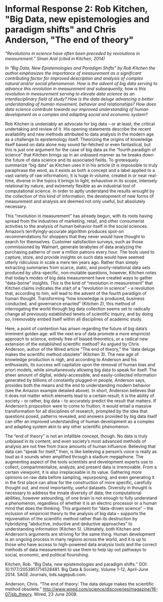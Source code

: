 # Informal Response 2: Rob Kitchen, "Big Data, new epistemologies and paradigm shifts" and Chris Anderson, "The end of theory"

*“Revolutions in science have often been preceded by revolutions in measurement.” Sinan Aral (cited in Kitchen, 2014)*   

*In “Big Data, New Epistemologies and Paradigm Shifts” by Rob Kitchen the author emphasizes the importance of measurement as a significant contributing factor for improved description and analysis of complex natural and/or social phenomenon. How is the advent of big data serving to advance this revolution in measurement and subsequently, how is this revolution in measurement serving to elevate data science as an interdisciplinary field of study? How is the data deluge advancing a better understanding of human movement, behavior and relationships? How does data science contribute towards our improved understanding of human development as a complex and adapting social and economic system?*

  Rob Kitchen is undeniably an advocate for big data – or at least, the critical undertaking and review of it. His opening statements describe the recent availability and new methods attributed to data analysis in the modern age as a challenge to epistemology itself. Theorizing the origins of knowledge itself based on data alone may sound far-fetched or even fantastical, but this is just one argument for the case of big data as the “fourth paradigm of science” that Kitchen brings up in an unbiased manner as he breaks down the future of data science and its associated fields. To grotesquely summarize “big data” as Kitchen uses it in his article (it is impossible to truly paraphrase the word, as it exists as both a concept and a label applied to a vast variety of raw information), it is huge in volume, created in or near real-time, diverse in the topics it brings to light, exhaustive in its scope, intensely relational by nature, and extremely flexible as an industrial tool of computational science. In order to aptly understand the results wrought by the collection of this kind of information, the development of new forms of measurement and analysis are deemed not only useful, but absolutely necessary. 
  
  This “revolution in measurement” has already begun, with its roots having spread from the industries of marketing, retail, and other consumerist activities to the analysis of human behavior itself in the social sciences. Amazon’s terrifyingly-accurate algorithm produces spot-on recommendations for shoppers that they never would have thought to search for themselves. Customer satisfaction surveys, such as those commissioned by Walmart, generate terabytes of data analyzing the purchasing patterns of over a million patrons every hour. The tools used to capture, store, and provide insights on such data would have seemed utterly ridiculous in scale a mere ten years ago. Rather than simply extracting summaries from scarce, static, and poorly-relational data sets produced by ultra-specific, non-mutable questions, however, Kitchen notes that today’s modes of big data measurement have created ways to gather “data-borne” insights. *This* is the kind of “revolution in measurement” that Kitchen claims indicates the start of a “revolution in science” – a revolution that, according to him, will lead to the advent of the fourth paradigm of human thought. Transforming “how knowledge is produced, business conducted, and governance enacted” (Kitchen 2), this method of interrogating the world through big data collection seems set to radically change all previously established tenets of scientific inquiry, and by doing so, irremovably embed itself within all disciplines of academic study. 
  
  Here, a point of contention has arisen regarding the future of big data’s imminent golden age: will the next era of data promote a more empiricist approach to science, entirely free of biased theoretics, or a radical new extension of the established scientific method? As argued by Chris Anderson, author of the Wired article “The end of theory,” the “data deluge makes the scientific method obsolete” (Kitchen 3). The new age of knowledge production is nigh, and according to Anderson and his enthusiasts, its success will capitalize upon the removal of human bias and priori models, while simultaneously allowing big data to speak for itself. The sheer amount of digital, widely-accessible, and easily-collected information generated by billions of constantly plugged-in people, Anderson says, provides both the means and the end to understanding modern behavior (see the Amazon example detailed above). In short, Anderson believes that it does not matter which elements lead to a certain result; it is the ability of society – or rather, big data – to accurately predict the result that matters. If Anderson’s proposition were to come to fruition, it would entail a massive transformation for all disciplines of research, prompted by the idea that questions posed, patterns revealed, and answers provided by big data itself can offer an improved understanding of human development as a complex and adapting system akin to any other scientific phenomenon. 
  
  The “end of theory” is not an infallible concept, though. No data is truly unbiased in its content, and even society’s most advanced methods of analysis are not free from trace amounts of human influence. Believing that data can “speak for itself,” then, is like believing a person’s voice is really as loud as it sounds when amplified through a stadium megaphone. The augmenting aspect of the tools scientists and development experts use to collect, compartmentalize, analyze, and present data is irremovable. From a certain viewpoint, it is also irreplaceable in its value. Gathering more opinions on raw data before sampling, repurposing, and even generating it in the first place can allow for the construction of more specific, carefully thought out, and most importantly, useful datasets. Diversity in thought is necessary to address the innate diversity of data; the computational abilities, however astounding, of one brain is not enough to fully understand a phenomenon, regardless of whether it is an electric processor or a human mind that does the thinking. This argument for “data-driven science” – the inclusion of empiricist theory to the analysis of big data – supports the rejuvenation of the scientific method rather than its destruction by hybridizing “abductive, inductive and deductive approaches” to understanding information (Kitchen 5). Ultimately, both Kitchen and Anderson’s arguments are striving for the same thing. Human development is an ongoing process in many regions across the world, and it is up to those who have access to high-powered data analysis tools and the correct methods of data measurement to use them to help lay out pathways to social, economic, and political flourishing. 

Kitchen, Rob. “Big Data, new epistemologies and paradigm shifts.” DOI: 10.1177/2053951714528481. Big Data & Society, Volume 1-12, April-June 2014. SAGE Journals, bds.sagepub.com. 

Anderson, Chris. “The end of theory: The data deluge makes the scientific method obsolete.” http://www.wired.com/science/discoveries/magazine/16-07/pb_theory. Wired, 23 June 2008. 
